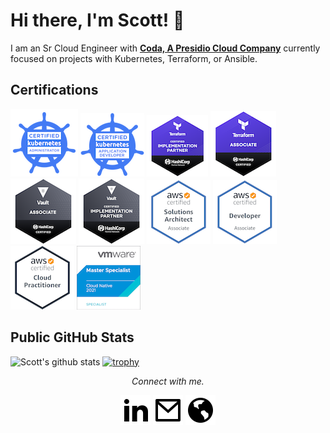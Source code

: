 # Hi there, I'm Scott! 👋

I am an Sr Cloud Engineer with **[Coda, A Presidio Cloud Company](https://coda.global/)** currently focused on projects with Kubernetes, Terraform, or Ansible.

## Certifications
  [![CKA](https://raw.githubusercontent.com/audioboxer217/audioboxer217/master/certs/cka.png)](https://www.credly.com/badges/922356d4-fb6b-42dc-b475-dad0c0532dd3/public_url)
  [![CKAD](https://raw.githubusercontent.com/audioboxer217/audioboxer217/master/certs/ckad.png)](https://www.credly.com/badges/9df4e58d-b065-4b0f-8702-155310058caa/public_url)
  [![Terraform CHIP](https://raw.githubusercontent.com/audioboxer217/audioboxer217/master/certs/tf-chip.png)](https://www.credly.com/badges/97fc3c3d-1518-4a2a-9489-946e7ef616ac/public_url)
  [![Terraform Associate](https://raw.githubusercontent.com/audioboxer217/audioboxer217/master/certs/tf.png)](https://www.credly.com/badges/55293484-eda3-4c5c-87f7-c4d86e455b69/public_url)
  [![Vault Associate](https://raw.githubusercontent.com/audioboxer217/audioboxer217/master/certs/vault.png)](https://www.credly.com/badges/328c4608-7b47-4648-88e4-2deb3f6fa54a/public_url)
  [![Vault CHIP](https://raw.githubusercontent.com/audioboxer217/audioboxer217/master/certs/vault-chip.png)](https://www.credly.com/badges/e1b75daf-9730-4857-a938-a34e38454c17/public_url)
  [![AWS Solutions Architect Associate](https://raw.githubusercontent.com/audioboxer217/audioboxer217/master/certs/aws_saa.png)](https://www.credly.com/badges/d5c957f8-b9ec-4714-b9a6-ff32938eee87/public_url)
  [![AWS Developer Associate](https://raw.githubusercontent.com/audioboxer217/audioboxer217/master/certs/aws_da.png)](https://www.credly.com/badges/efcef512-45ba-4d79-8f2f-136b97201c9a/public_url")
  [![AWS Cloud Practioner](https://raw.githubusercontent.com/audioboxer217/audioboxer217/master/certs/aws_cp.png)](https://www.credly.com/badges/4b05d6c0-2bc5-44e8-a865-2b1a44efc1f7/public_url)
  [![VMware Certified Master Specialist - Cloud Native 2021](https://raw.githubusercontent.com/audioboxer217/audioboxer217/master/certs/vmw_ms_cloud-native.png)](https://www.credly.com/badges/92edb696-b4ab-425d-b82d-cac4b370c295/public_url)


## Public GitHub Stats
  
![Scott's github stats](https://github-readme-stats.vercel.app/api?username=audioboxer217&show_icons=true)
[![trophy](https://github-profile-trophy.vercel.app/?username=audioboxer217&rank=SSS,SS,S,AAA,AA,A)](https://github.com/ryo-ma/github-profile-trophy)
<p align="center">
  <i>Connect with me.</i>
  
  <p align="center">
    <a href="https://www.linkedin.com/in/scotteppler/" alt="Linkedin"><img src="https://raw.githubusercontent.com/audioboxer217/audioboxer217/140586eea371d31fc4ce635ed3ede770916b1226/img/linkedin.svg"></a>
    <a href="mailto:kscotteppler@gmail.com" alt="Mail"><img src="https://raw.githubusercontent.com/audioboxer217/audioboxer217/140586eea371d31fc4ce635ed3ede770916b1226/img/mail.svg"></a>
    <a href="https://kseppler.com" alt="Website"><img src="https://raw.githubusercontent.com/audioboxer217/audioboxer217/d5ef488041c4bf3020c0aac79dd1f37ef8ce9b76/img/website.svg"></a>
  </p>
</p>
